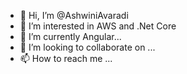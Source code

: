 - 👋 Hi, I’m @AshwiniAvaradi
- 👀 I’m interested in AWS and .Net Core
- 🌱 I’m currently Angular...
- 💞️ I’m looking to collaborate on ...
- 📫 How to reach me ...

<!---
AshwiniAvaradi/AshwiniAvaradi is a ✨ special ✨ repository because its `README.md` (this file) appears on your GitHub profile.
You can click the Preview link to take a look at your changes.
--->

